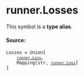 # runner.Losses

<!-- Insert buttons and diff -->

This symbol is a **type alias**.

#### Source:

<pre class="devsite-click-to-copy prettyprint lang-py tfo-signature-link">
<code>Losses = Union[
    <a href="../runner/Loss.md"><code>runner.Loss</code></a>,
    Mapping[str, <a href="../runner/Loss.md"><code>runner.Loss</code></a>]
]
</code></pre>

<!-- Placeholder for "Used in" -->
